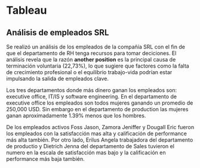 # Tableau
## Análisis de empleados SRL 

Se realizó un análisis de los empleados de la compañía SRL con el fin de que el departamento de RH tenga recursos para tomar deciciones. 
El análisis revela que la razón **another position** es la principal causa de terminación voluntaria (22,73%), lo que sugiere que factores como la falta de crecimiento profesional o el equilibrio trabajo-vida podrían estar impulsando la salida de empleados clave. 

Los tres departamentos donde más dinero ganan los empleados son: executive office, IT/IS y software engineering. En el departamento de executive office los empleados son todos mujeres ganando un promedio de 250,000 USD. Sin embargo en el departamento de production las mujeres ganan aproximadamente 1.39% menos que los hombres. 

De los empleados activos Foss Jason, Zamora Jeniffer y Dougall Eric fueron los empleados con la satisfacción mas alta y calificación de performance más alta también. Por otro lado, Erilus Angela trabajadora del departamento de productio y Dietrich Jenna del departamento de Sales tuvieron el numero en la escala de satisfacción mas bajo y la calificación en performance más baja también. 

